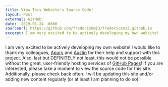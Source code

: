 ```yaml
---
title: View This Website's Source Code!
layout: Post
external: GitHub
date:  2019-01-24 -0600
sourceurl: https://github.com/frederickm13/frederickm13.github.io
excerpt: I am very excited to be actively developing my own website!
---
```


I am very excited to be actively developing my own website! I would like to thank my colleagues, [Apurv](https://apurvghai.com/) and [Austin](https://aucarr.com/) for their help and support with this project. Also, last but DEFINITELY not least, this would not be possible without the great, user-friendly hosting services of [GitHub Pages](https://pages.github.com/)! If you are interested, please take a moment to view the source code for this site. Additionally, please check back often. I will be updating this site and/or adding new content regularly (or at least I am planning to do so). 